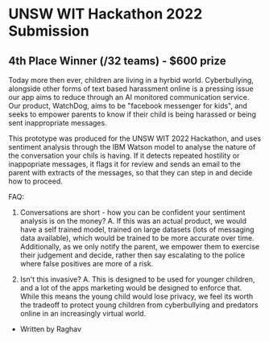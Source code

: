 # UNSW WIT Hackathon 2022 Submission 
## 4th Place Winner  (/32 teams) - $600 prize
 
Today more then ever, children are living in a hyrbid world. Cyberbullying, alongside other forms of text based harassment online is a pressing issue our app aims to reduce through an AI monitored communication service. Our product, WatchDog, aims to be "facebook messenger for kids", and seeks to empower parents to know if their child is being harassed or being sent inappropriate messages.

This prototype was produced for the UNSW WIT 2022 Hackathon, and uses sentiment analysis through the IBM Watson model to analyse the nature of the conversation your chils is having. If it detects repeated hostility or inappopriate messages, it flags it for review and sends an email to the parent with extracts of the messages, so that they can step in and decide how to proceed.

FAQ:
1. Conversations are short - how you can be confident your sentiment analysis is on the money?
A. If this was an actual product, we would have a self trained model, trained on large datasets (lots of messaging data available), which would be trained to be more accurate over time. Additionally, as we only notify the parent, we empower them to exercise their judgement and decide, rather then say escalating to the police where false positives are more of a risk.

2. Isn't this invasive?
A. This is designed to be used for younger children, and a lot of the apps marketing would be designed to enforce that. While this means the young child would lose privacy, we feel its worth the tradeoff to protect young children from cyberbullying and predators online in an increasingly virtual world.

- Written by Raghav
